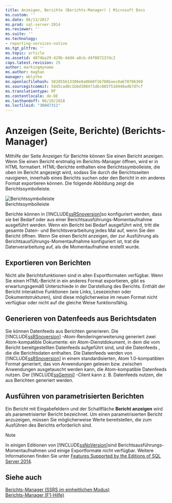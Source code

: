```yaml
---
title: Anzeigen, Berichte (Berichts-Manager) | Microsoft Docs
ms.custom: ''
ms.date: 06/13/2017
ms.prod: sql-server-2014
ms.reviewer: ''
ms.suite: ''
ms.technology:
- reporting-services-native
ms.tgt_pltfrm: ''
ms.topic: article
ms.assetid: 4874ba29-429b-4dd4-a8cb-d4f087237dc2
caps.latest.revision: 25
author: markingmyname
ms.author: maghan
manager: mblythe
ms.openlocfilehash: 582855613306e0a0660f16708baec0a670706360
ms.sourcegitcommit: 5dd5cad0c1bbd308471d6c885f516948ad67dfcf
ms.translationtype: MT
ms.contentlocale: de-DE
ms.lasthandoff: 06/19/2018
ms.locfileid: "36047311"
---
```

# <a name="view-page-reports-report-manager"></a>Anzeigen (Seite, Berichte) (Berichts-Manager)
  Mithilfe der Seite Anzeigen für Berichte können Sie einen Bericht anzeigen. Wenn Sie einen Bericht erstmalig im Berichts-Manager öffnen, wird er in HTML formatiert. HTML-Berichte enthalten eine Berichtssymbolleiste, die oben im Bericht angezeigt wird, sodass Sie durch die Berichtsseiten navigieren, innerhalb eines Berichts suchen oder den Bericht in ein anderes Format exportieren können. Die folgende Abbildung zeigt die Berichtssymbolleiste.  
  
 ![Berichtssymbolleiste](media/htmlviewer-toolbar.gif "Report toolbar")  
Berichtssymbolleiste  
  
 Berichte können in [!INCLUDE[ssRSnoversion](../includes/ssrsnoversion-md.md)]so konfiguriert werden, dass sie bei Bedarf oder aus einer Berichtsausführungs-Momentaufnahme ausgeführt werden. Wenn ein Bericht bei Bedarf ausgeführt wird, tritt die gesamte Daten- und Berichtsverarbeitung jedes Mal auf, wenn Sie den Bericht öffnen. Wenn Sie einen Bericht anzeigen, der zur Ausführung als Berichtsausführungs-Momentaufnahme konfiguriert ist, trat die Datenverarbeitung auf, als die Momentaufnahme erstellt wurde.  
  
## <a name="exporting-reports"></a>Exportieren von Berichten  
 Nicht alle Berichtsfunktionen sind in allen Exportformaten verfügbar. Wenn Sie einen HTML-Bericht in ein anderes Format exportieren, gibt es erwartungsgemäß Unterschiede in der Darstellung des Berichts. Enthält der Bericht interaktive Funktionen (wie Links, Lesezeichen oder Dokumentstrukturen), sind diese möglicherweise im neuen Format nicht verfügbar oder nicht auf die gleiche Weise funktionsfähig.  
  
## <a name="generating-data-feeds-from-report-data"></a>Generieren von Datenfeeds aus Berichtsdaten  
 Sie können Datenfeeds aus Berichten generieren. Die [!INCLUDE[ssRSnoversion](../includes/ssrsnoversion-md.md)] -Atom-Renderingerweiterung generiert zwei Atom-kompatible Dokumente: ein Atom-Dienstdokument, in dem die vom Bericht bereitgestellten Datenfeeds aufgeführt sind, und die Datenfeeds , die die Berichtsdaten enthalten. Die Datenfeeds werden von [!INCLUDE[ssRSnoversion](../includes/ssrsnoversion-md.md)] in einem standardisierten, Atom 1.0-kompatiblen Format generiert, das von Anwendungen gelesen bzw. zwischen Anwendungen ausgetauscht werden kann, die Atom-kompatible Datenfeeds nutzen. Der [!INCLUDE[ssGemini](../includes/ssgemini-md.md)] -Client kann z. B. Datenfeeds nutzen, die aus Berichten generiert werden.  
  
## <a name="running-parameterized-reports"></a>Ausführen von parametrisierten Berichten  
 Ein Bericht mit Eingabefeldern und der Schaltfläche **Bericht anzeigen** wird als parametrisierter Bericht bezeichnet. Um einen parametrisierten Bericht anzuzeigen, müssen Sie möglicherweise Werte bereitstellen, die zum Ausführen des Berichts erforderlich sind.  
  
> [!NOTE]  
>  In einigen Editionen von [!INCLUDE[ssNoVersion](../includes/ssnoversion-md.md)]sind Berichtsausführungs-Momentaufnahmen und einige Exportformate nicht verfügbar. Weitere Informationen finden Sie unter [Features Supported by the Editions of SQL Server 2014](../../2014/getting-started/features-supported-by-the-editions-of-sql-server-2014.md).  
  
## <a name="see-also"></a>Siehe auch  
 [Berichts-Manager &#40;SSRS im einheitlichen Modus&#41;](../../2014/reporting-services/report-manager-ssrs-native-mode.md)   
 [Berichts-Manager (F1-Hilfe)](../../2014/reporting-services/report-manager-f1-help.md)  
  
  